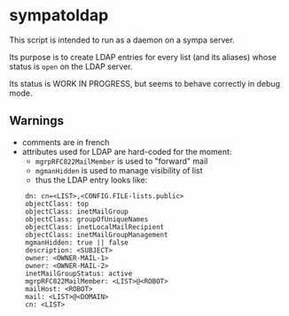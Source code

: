 # sympatoldap

This script is intended to run as a daemon on a sympa server.

Its purpose is to create LDAP entries for every list (and its aliases) whose
status is `open` on the LDAP server.

Its status is WORK IN PROGRESS, but seems to behave correctly in debug mode.

## Warnings

* comments are in french
* attributes used for LDAP are hard-coded for the moment:
  - `mgrpRFC822MailMember` is used to "forward" mail
  - `mgmanHidden` is used to manage visibility of list
  - thus the LDAP entry looks like:

```LDIF
    dn: cn=<LIST>,<CONFIG.FILE-lists.public>
    objectClass: top
    objectClass: inetMailGroup
    objectClass: groupOfUniqueNames
    objectClass: inetLocalMailRecipient
    objectClass: inetMailGroupManagement
    mgmanHidden: true || false
    description: <SUBJECT>
    owner: <OWNER-MAIL-1>
    owner: <OWNER-MAIL-2>
    inetMailGroupStatus: active
    mgrpRFC822MailMember: <LIST>@<ROBOT>
    mailHost: <ROBOT>
    mail: <LIST>@<DOMAIN>
    cn: <LIST>
```



